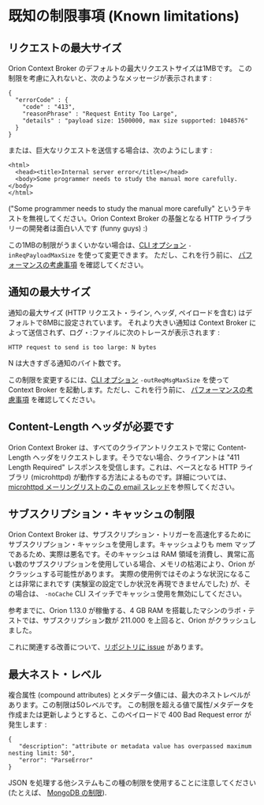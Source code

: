 # 既知の制限事項 (Known limitations)

## リクエストの最大サイズ

Orion Context Broker のデフォルトの最大リクエストサイズは1MBです。
この制限を考慮に入れないと、次のようなメッセージが表示されます :

```
{
  "errorCode" : {
    "code" : "413",
    "reasonPhrase" : "Request Entity Too Large",
    "details" : "payload size: 1500000, max size supported: 1048576"
  }
}
```

または、巨大なリクエストを送信する場合は、次のようにします :

    <html>
      <head><title>Internal server error</title></head>
      <body>Some programmer needs to study the manual more carefully.</body>
    </html>

("Some programmer needs to study the manual more carefully" というテキストを無視してください。Orion Context Broker の基盤となる HTTP ライブラリーの開発者は面白い人です (funny guys) :)

この1MBの制限がうまくいかない場合は、[CLI オプション](../admin/cli.md)
`-inReqPayloadMaxSize` を使って変更できます。 ただし、これを行う前に、
[パフォーマンスの考慮事項](../admin/perf_tuning.md#payload-and-message-size-and-performance)
を確認してください。


## 通知の最大サイズ

通知の最大サイズ (HTTP リクエスト・ライン, ヘッダ, ペイロードを含む) はデフォルトで8MBに設定されています。
それより大きい通知は Context Broker によって送信されず、ログ・:ファイルに次のトレースが表示されます :

    HTTP request to send is too large: N bytes

N は大きすぎる通知のバイト数です。

この制限を変更するには、[CLI オプション](../admin/cli.md) `-outReqMsgMaxSize`
を使って Context Broker を起動します。ただし、これを行う前に、
[パフォーマンスの考慮事項](../admin/perf_tuning.md#payload-and-message-size-and-performance)
を確認してください。

## Content-Length ヘッダが必要です

Orion Context Broker は、すべてのクライアントリクエストで常に Content-Length ヘッダをリクエストします。そうでない場合、クライアントは "411 Length Required" レスポンスを受信します。これは、ベースとなる HTTP ライブラリ (microhttpd) が動作する方法によるものです。詳細については、[microhttpd メーリングリストのこの email スレッド](http://lists.gnu.org/archive/html/libmicrohttpd/2014-01/msg00063.html)を参照してください。

## サブスクリプション・キャッシュの制限

Orion Context Broker は、サブスクリプション・トリガーを高速化するためにサブスクリプション・キャッシュを使用します。キャッシュよりも mem マップであるため、実際は悪名です。そのキャッシュは RAM 領域を消費し、異常に高い数のサブスクリプションを使用している場合、メモリの枯渇により、Orion がクラッシュする可能性があります。 実際の使用例ではそのような状況になることは非常にまれです (実験室の設定でしか状況を再現できませんでした) が、その場合は、 `-noCache` CLI スイッチでキャッシュ使用を無効にしてください。

参考までに、Orion 1.13.0 が稼働する、4 GB RAM を搭載したマシンのラボ・テストでは、サブスクリプション数が 211.000 を上回ると、Orion がクラッシュしました。

これに関連する改善について、[リポジトリに issue](https://github.com/telefonicaid/fiware-orion/issues/2780) があります。

## 最大ネスト・レベル

複合属性 (compound attributes) とメタデータ値には、最大のネストレベルがあります。この制限は50レベルです。
この制限を超える値で属性/メタデータを作成または更新しようとすると、このペイロードで 400 Bad Request error
が発生します :

```
{
   "description": "attribute or metadata value has overpassed maximum nesting limit: 50",
   "error": "ParseError"
}
```

JSON を処理する他システムもこの種の制限を使用することに注意してください (たとえば、
[MongoDB の制限](https://docs.mongodb.com/manual/reference/limits/#Nested-Depth-for-BSON-Documents)).
